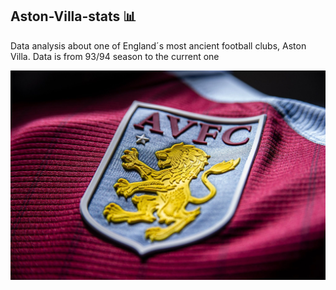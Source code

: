 ## Aston-Villa-stats 📊
Data analysis about one of England´s most ancient football clubs, Aston Villa. Data is from 93/94 season to the current one

![Image Alt text](https://github.com/LucasVCorrea/Aston-Villa-stats/blob/main/imagenes/villapic.jpg?raw=true)

